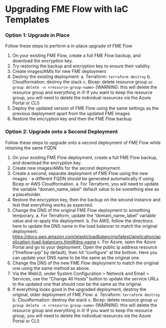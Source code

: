 # Upgrading FME Flow with IaC Templates 

### Option 1: Upgrade in Place 
Follow these steps to perform a in-place upgrade of FME Flow

1. On your existing FME Flow, create a full FME Flow backup, and download the encryption key. 
2. Try restoring the backup and encryption key to ensure their validity. 
3. Create images/AMIs for new FME deployment
4. Destroy the existing deployment: 
    a. Terraform: ```terraform destroy```
    b. Cloudformation: destroy the stack
    c. Bicep: delete resource group ```az group delete -n <resource-group-name>```
    (WARNING: this will delete the resource group and everything in it! If you want to keep the resource group, you will need to delete the individual resources via the Azure Portal or CLI)
5. Deploy the updated version of FME Flow using the same settings as the previous deployment apart from the updated FME images
6. Restore the encryption key and then the FME Flow backup

### Option 2: Upgrade onto a Second Deployment
Follow these steps to upgrade onto a second deployment of FME Flow while retaining the same FQDN

1. On your existing FME Flow deployment, create a full FME Flow backup, and download the encryption key. 
2. Create new images/AMIs for the second deployment. 
3. Create a second, separate deployment of FME Flow using the new images - a different FQDN should be generated automatically if using Bicep or AWS Cloudformation.
    a. For Terraform, you will need to update the variable "domain_name_label” default value to be something else as a placeholder.
4. Restore the encryption key, then the backup on the second instance and test that everything works as expected.
5. Change the DNS of the original FME Flow deployment to something temporary.
    a. For Terraform, update the “domain_name_label” variable value and re-apply the deployment. 
    b. For AWS, follow the directions here to update the DNS name in the load balancer to match the original deployment: https://docs.aws.amazon.com/elasticloadbalancing/latest/application/application-load-balancers.html#dns-name
    c. For Azure, open the Azure Portal and go to your deployment. Open the public ip address resource (“fmeflow-pip” by default), then hit “configure” at the bottom. Here you can update your DNS name to be the same as the original one.
6. Change the DNS of the new FME Flow deployment to match the original one using the same method as above.
7. Via the WebUI, under System Configuration > Network and Email > Services, use the “Change All Hosts” button to update the service URLs to the updated one that should now be the same as the original. 
8. If everything looks good in the upgraded deployment, destroy the original, older deployment of FME Flow: 
    a. Terraform: ```terraform destroy```
    b. Cloudformation: destroy the stack
    c. Bicep: delete resource group ```az group delete -n <resource-group-name>```
    (WARNING: this will delete the resource group and everything in it! If you want to keep the resource group, you will need to delete the individual resources via the Azure Portal or CLI)




